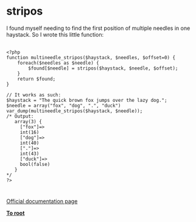 # stripos



I found myself needing to find the first position of multiple needles in one haystack.  So I wrote this little function:<br><br>

```
<?php
function multineedle_stripos($haystack, $needles, $offset=0) {
    foreach($needles as $needle) {
        $found[$needle] = stripos($haystack, $needle, $offset);
    }
    return $found;
}

// It works as such:
$haystack = "The quick brown fox jumps over the lazy dog.";
$needle = array("fox", "dog", ".", "duck")
var_dump(multineedle_stripos($haystack, $needle));
/* Output:
   array(3) {
     ["fox"]=>
     int(16)
     ["dog"]=>
     int(40)
     ["."]=>
     int(43)
     ["duck"]=>
     bool(false)
   }
*/
?>
```
  

#

[Official documentation page](https://www.php.net/manual/en/function.stripos.php)

**[To root](/README.md)**